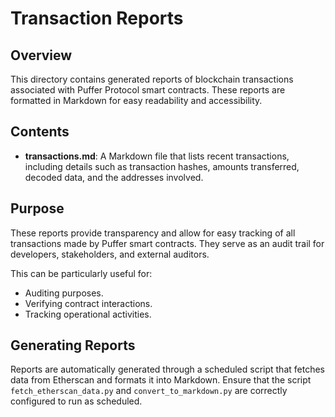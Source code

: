 # Transaction Reports

## Overview

This directory contains generated reports of blockchain transactions associated with Puffer Protocol smart contracts. These reports are formatted in Markdown for easy readability and accessibility.

## Contents

- **transactions.md**: A Markdown file that lists recent transactions, including details such as transaction hashes, amounts transferred, decoded data, and the addresses involved.

## Purpose

These reports provide transparency and allow for easy tracking of all transactions made by Puffer smart contracts. They serve as an audit trail for developers, stakeholders, and external auditors.

This can be particularly useful for:
- Auditing purposes.
- Verifying contract interactions.
- Tracking operational activities.

## Generating Reports

Reports are automatically generated through a scheduled script that fetches data from Etherscan and formats it into Markdown. Ensure that the script `fetch_etherscan_data.py` and `convert_to_markdown.py` are correctly configured to run as scheduled.
